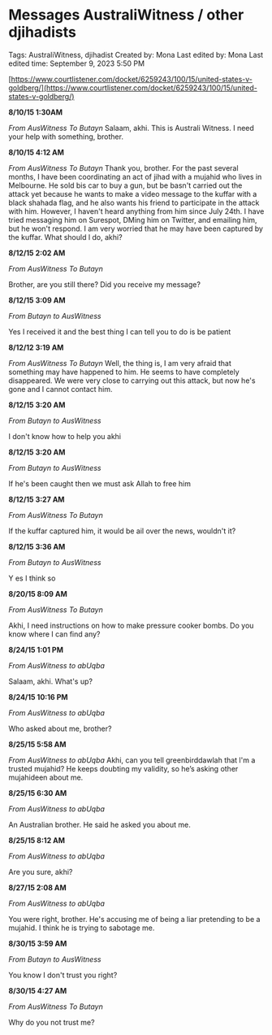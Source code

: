 # Messages AustraliWitness / other djihadists

Tags: AustraliWitness, djihadist
Created by: Mona
Last edited by: Mona
Last edited time: September 9, 2023 5:50 PM

[https://www.courtlistener.com/docket/6259243/100/15/united-states-v-goldberg/](https://www.courtlistener.com/docket/6259243/100/15/united-states-v-goldberg/)

**8/10/15 1:30AM** 

*From AusWitness To Butayn*
Salaam, akhi. This is Australi Witness. I need your help with
something, brother.

**8/10/15 4:12 AM**

*From AusWitness To Butayn*
Thank you, brother. For the past several months, I have been
coordinating an act of jihad with a mujahid who lives in Melbourne.
He sold bis car to buy a gun, but be basn't carried out the attack yet because he wants to make a video message to the kuffar with a black shahada flag, and he also wants his friend to participate in the attack with him. However, I haven't heard anything from him since July 24th. I have tried messaging him on Surespot, DMing him on Twitter, and emailing him, but he won't respond. I am very worried that he may have been captured by the kuffar. What should l do, akhi?

**8/12/15 2:02 AM** 

*From AusWitness To Butayn*

Brother, are you still there? Did you receive my message?

**8/12/15 3:09 AM** 

*From Butayn to AusWitness*

Yes I received it and the best thing I can tell you to do is be patient

**8/12/12 3:19 AM**

*From AusWitness To Butayn*
Well, the thing is, I am very afraid that something may have happened to him. He seems to have completely disappeared. We were very close to carrying out this attack, but now he's gone and I cannot contact him.

**8/12/15 3:20 AM** 

*From Butayn to AusWitness*

I don't know how to help you akhi

**8/12/15 3:20 AM** 

*From Butayn to AusWitness* 

If he's been caught then we must ask Allah to free him

**8/12/15 3:27 AM** 

*From AusWitness To Butayn*

 If the kuffar captured him, it would be ail over the news, wouldn't it?

**8/12/15 3:36 AM** 

*From Butayn to AusWitness*  

Y es I think so

**8/20/15 8:09 AM** 

*From AusWitness To Butayn* 

Akhi, I need instructions on how to make pressure cooker bombs. Do you know where I can find any?

**8/24/15 1:01 PM** 

*From AusWitness to abUqba*

Salaam, akhi. What's up?

**8/24/15 10:16 PM** 

*From AusWitness to abUqba*

Who asked about me, brother?

**8/25/15 5:58 AM** 

*From AusWitness to abUqba*
Akhi, can you tell greenbirddawlah that l'm a trusted mujahid? He
keeps doubting my validity, so he’s asking other mujahideen about me.

**8/25/15 6:30 AM**

*From AusWitness to abUqba*

An Australian brother. He said he asked you about me.

**8/25/15 8:12 AM**

*From AusWitness to abUqba*

Are you sure, akhi?

**8/27/15 2:08 AM** 

*From AusWitness to abUqba*

You were right, brother. He's accusing me of being a liar pretending to be a mujahid. I think he is trying to sabotage me.

**8/30/15 3:59 AM**

*From Butayn to AusWitness*

You know I don't trust you right?

**8/30/15 4:27 AM** 

*From AusWitness To Butayn* 

Why do you not trust me?